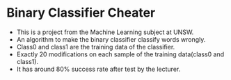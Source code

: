# Binary Classifier Cheater
* This is a project from the Machine Learning subject at UNSW.
* An algorithm to make the binary classifier classify words wrongly.
* Class0 and class1 are the training data of the classifier.
* Exactly 20 modifications on each sample of the training data(class0 and class1).
* It has around 80% success rate after test by the lecturer.

